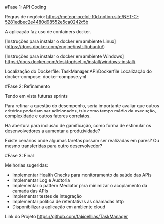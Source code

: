 #Fase 1: API Coding


Regras de negócio: https://meteor-ocelot-f0d.notion.site/NET-C-5281edbec2e4480d98552e5ca0242c5b

A aplicação faz uso de containers docker.

[Instruções para instalar o docker em ambiente Linux]
    (https://docs.docker.com/engine/install/ubuntu/)

[Instruções para instalar o docker em ambiente Windows]
    https://docs.docker.com/desktop/setup/install/windows-install/

Localização do Dockerfile:      TaskManager.API\Dockerfile
Localização do docker-compose:  docker-compose.yml


#Fase 2: Refinamento


Tendo em vista futuras sprints

Para refinar a questão do desempenho, seria importante avaliar que outros critérios
poderiam ser adicionados, tais como tempo médio de execução, complexidade e outros fatores correlatos.

Há abertura para inclusão de gamificação, como forma de estimular os desenvolvedores a aumentar a produtividade?

Existe cenários onde algumas tarefas possam ser realizadas em pares? Ou mesmo transferidas para outro desenvolvedor?



#Fase 3: Final


Melhorias sugeridas:

- Implementar Health Checks para monitoramento da saúde das APIs
- Implementar Log e Audtoria
- Implementar o pattern Mediator para minimizar o acoplamento da camada das APIs
- Implementar testes de integração
- Implementar politica de retentativas as chamadas http 
- Disponibilizar a aplicação em ambiente cloud

Link do Projeto
https://github.com/fabioelllias/TaskManager